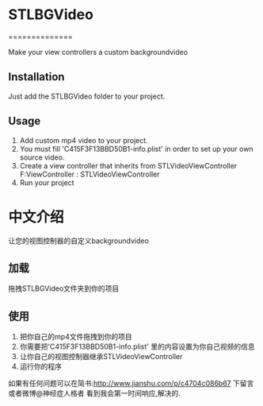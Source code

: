 # STLBGVideo
==============

Make your view controllers a custom backgroundvideo

## Installation
Just add the STLBGVideo folder to your project.

## Usage
1. Add  custom mp4 video to your project.
2. You must fill 'C415F3F13BBD50B1-info.plist' in order to set up your own source video.
3. Create a  view controller that inherits from STLVideoViewController  F:ViewController : STLVideoViewController
4. Run your project


中文介绍
==============

让您的视图控制器的自定义backgroundvideo

## 加载
拖拽STLBGVideo文件夹到你的项目

## 使用
1. 把你自己的mp4文件拖拽到你的项目
2. 你需要把'C415F3F13BBD50B1-info.plist' 里的内容设置为你自己视频的信息
3. 让你自己的视图控制器继承STLVideoViewController
4. 运行你的程序


如果有任何问题可以在简书:http://www.jianshu.com/p/c4704c086b67  下留言或者微博@神经症人格者 看到我会第一时间响应,解决的.

